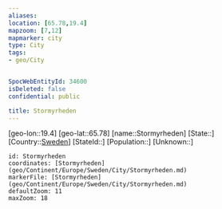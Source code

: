 ```yaml
---
aliases: 
location: [65.78,19.4]
mapzoom: [7,12] 
mapmarker: city 
type: City
tags:
- geo/City


SpocWebEntityId: 34600
isDeleted: false
confidential: public

title: Stormyrheden
---
```

[geo-lon::19.4]
[geo-lat::65.78]
[name::Stormyrheden]
[State::]
[Country::[Sweden](geo/Continent/Europe/Sweden.md)]
[StateId::]
[Population::]
[Unknown::]


```leaflet
id: Stormyrheden
coordinates: [Stormyrheden](geo/Continent/Europe/Sweden/City/Stormyrheden.md)
markerFile: [Stormyrheden](geo/Continent/Europe/Sweden/City/Stormyrheden.md)
defaultZoom: 11 
maxZoom: 18
```


